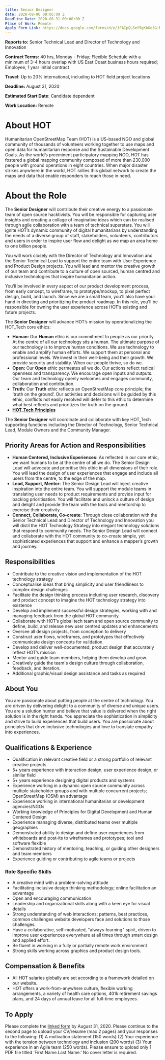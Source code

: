 ```yaml
---
title: Senior Designer
date: 2020-08-06 08:06:00 Z
Deadline Date: 2020-08-31 00:00:00 Z
Place of Work: Remote
Apply Form Link: https://docs.google.com/forms/d/e/1FAIpQLSeY5gKbGo3G-brnV_WuOQnB2e35S3mCxrGgj4xsWBurcGZgkw/viewform?usp=sf_link
---
```


**Reports to:** Senior Technical Lead and Director of Technology and Innovation

**Contract Terms:** 40 hrs, Monday - Friday; Flexible Schedule with a minimum of 3-4 hours overlap with US East Coast business hours required; Employee, 1 year initial contract

**Travel:** Up to 20% international, including to HOT field project locations

**Deadline:** August 31, 2020

**Estimated Start Date:** Candidate dependent

**Work Location:** Remote

# About HOT
Humanitarian OpenStreetMap Team (HOT) is a US-based NGO and global community of thousands of volunteers working together to use maps and open data for humanitarian response and the Sustainable Development Goals. As the world’s preeminent participatory mapping NGO, HOT has fostered a global mapping community composed of more than 230,000 people with ground operations in eight countries. When major disaster strikes anywhere in the world, HOT rallies this global network to create the maps and data that enable responders to reach those in need.

# About the Role
The **Senior Designer** will contribute their creative energy to a passionate team of open source hacktivists. You will be responsible for capturing user insights and creating a collage of imaginative ideas which can be realised through agile collaboration with a team of technical superstars. You will ignite HOT’s dynamic community of digital humanitarians by understanding the needs of a diverse group of staff, stakeholders, volunteers, contributors and users in order to inspire user flow and delight as we map an area home to one billion people.

You will work closely with the Director of Technology and Innovation and the Senior Technical Lead to support the entire team with User Experience and Product Design projects. You will lead and mentor the creative growth of our team and contribute to a culture of open sourced, human centred and inclusive technologies that inspire humanitarian action.

You’ll be involved in every aspect of our product development process, from early concept, to wireframe, to prototype/mockup, to pixel perfect design, build, and launch. Since we are a small team, you'll also have your hand in directing and prioritizing the product roadmap. In this role, you'll be responsible for owning the user experience across HOT’s existing and future projects.

The **Senior Designer** will advance HOT’s mission by operationalizing the HOT_Tech core ethics:

* **Human:** Our **Human** ethic is our commitment to people as our priority. At the centre of all our technology sits a human. The ultimate purpose of our technology is to improve human conditions. We use technology to enable and amplify human efforts. We support them at personal and professional levels. We invest in their well-being and their growth. We provide security and stability. When our people thrive, so do we.
* **Open:** Our **Open** ethic permeates all we do. Our actions  reflect radical openness and transparency. We encourage open inputs and outputs. Our team and technology openly welcomes and engages community, collaboration and contribution.
* **Truth:** Our **Truth** ethic reflects an OpenStreetMap core principle; the ‘truth on the ground’. Our activities and decisions will be guided by this ethic, conflicts not easily resolved will defer to this ethic to determine what best reflects and prioritizes the truth on the ground.
* **[HOT_Tech Principles](https://github.com/hotosm/tech/blob/master/principles/README.md)**

The **Senior Designer** will coordinate and collaborate with key HOT_Tech supporting functions including the Director of Technology, Senior Technical Lead, Module Owners and the Community Manager.

## Priority Areas for Action and Responsibilities

* **Human Centered, Inclusive Experiences:** As reflected in our core ethic, we want humans to be at the centre of all we do. The Senior Design Lead will advocate and prioritise this ethic in all dimensions of their role. You will lead the design of user experiences that engage and include all users from the centre, to the edge of the map.
* **Lead, Support, Mentor:** The Senior Design Lead will inject creative inspiration into the entire team. You will support the module teams in translating user needs to product requirements and provide input for backlog prioritisation. You will facilitate and unlock a culture of design and delight and provide the team with the tools and mentorship to exercise their creativity.
* **Connect, Collaborate, Co-create:** Through close collaboration with the Senior Technical Lead and Director of Technology and Innovation you will distil the HOT Technology Strategy into elegant technology solutions that respond to community needs. The Senior Design Lead will connect and collaborate with the HOT community to co-create simple, yet sophisticated experiences that support and enhance a mapper’s growth and journey.

## Responsibilities

* Contribute to the creative vision and implementation of the HOT technology strategy
* Conceptualise ideas that bring simplicity and user friendliness to complex design challenges
* Facilitate the design thinking process including user research, discovery and product concept to imagine the HOT technology strategy into existence
* Develop and implement successful design strategies, working with and managing feedback from the global HOT community.
* Collaborate with HOT’s global tech team and open source community to define, build, and release new user centred updates and enhancements
* Oversee all design projects, from conception to delivery
* Construct user flows, wireframes, and prototypes that effectively communicate design concepts for validation.
* Develop and deliver well-documented, product design that accurately reflect HOT’s mission
* Mentor and guide team members, helping them develop and grow.
* Creatively guide the team's design culture through collaboration, feedback, and iteration.
* Additional graphic/visual design assistance and tasks as required

## About You

You are passionate about putting people at the centre of technology. You are driven by delivering delight to a community of diverse and unique users. You are a solution hunter and believe that value is delivered when the right solution is in the right hands. You appreciate the sophistication in simplicity and strive to build experiences that build users. You are passionate about principles that drive inclusive technologies and love to translate empathy into experiences.

## Qualifications & Experience

* Qualification in relevant creative field or a strong portfolio of relevant creative projects
* 5+ years experience with interaction design, user experience design, or similar field
* 5+ years experience designing digital products and systems
* Experience working in a dynamic open source community across multiple stakeholder groups and with multiple concurrent projects; OpenStreetMap (OSM) an advantage
* Experience working in international humanitarian or development agencies/NGOs
* Working knowledge of Principles for Digital Development and Human Centered Design
* Experience managing diverse, distributed teams over multiple geographies
* Demonstrated ability to design and define user experiences from whiteboards and post-its to wireframes and prototypes; tool and software flexible
* Demonstrated history of mentoring, teaching, or guiding other designers and team members
* Experience guiding or contributing to agile teams or projects

### Role Specific Skills

* A creative mind with a problem-solving attitude
* Facilitating inclusive design thinking methodology; online facilitation an advantage
* Open and encouraging communication
* Leadership and organizational skills along with a keen eye for visual details
* Strong understanding of web interactions: patterns, best practices, common challenges website developers face and solutions to those challenges.
* Have a collaborative, self-motivated, "always-learning" spirit, driven to improve user experiences everywhere at all times through smart design and applied effort.
* Be fluent in working in a fully or partially remote work environment
* Strong skills working across graphics and product design tools.

## Compensation & Benefits

* All HOT salaries globally are set according to a framework detailed on our website.
* HOT offers a work-from-anywhere culture, flexible working arrangements, a variety of health care options, 401k retirement savings plans, and 24 days of annual leave for all full-time employees.

## To Apply

Please complete the [linked form](https://docs.google.com/forms/d/e/1FAIpQLSeY5gKbGo3G-brnV_WuOQnB2e35S3mCxrGgj4xsWBurcGZgkw/viewform?usp=sf_link) by August 31, 2020. Please continue to the second page to upload your CV/resume (max 2 pages) and your responses to the following: (1) A motivation statement (150 words) (2) Your experience with the tension between technology and inclusion (200 words) (3) Your experience in an Agile team (250 words). Please ensure to upload only 1 PDF file titled 'First Name.Last Name.' No cover letter is required.
